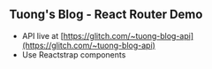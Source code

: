 ## Tuong's Blog - React Router Demo
- API live at [https://glitch.com/~tuong-blog-api](https://glitch.com/~tuong-blog-api)
- Use Reactstrap components
